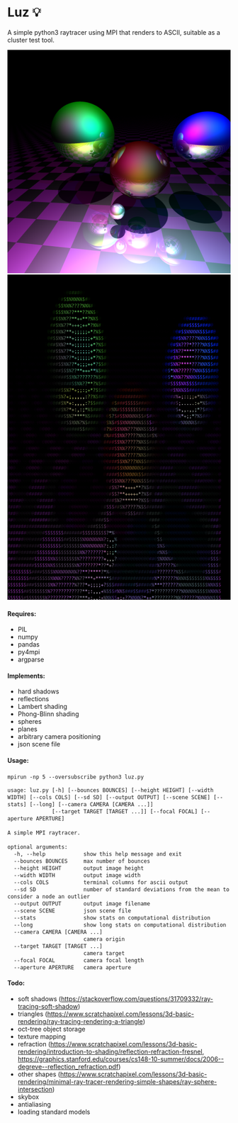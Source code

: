 # Luz 💡

A simple python3 raytracer using MPI that renders to ASCII, suitable as a cluster test tool.

![sample render](render.png)
![ascii render](luz_ascii.png)

#### Requires:
  - PIL
  - numpy
  - pandas
  - py4mpi
  - argparse


#### Implements:

  - hard shadows
  - reflections
  - Lambert shading
  - Phong-Blinn shading
  - spheres
  - planes
  - arbitrary camera positioning
  - json scene file


#### Usage:

`mpirun -np 5 --oversubscribe python3 luz.py`

````
usage: luz.py [-h] [--bounces BOUNCES] [--height HEIGHT] [--width WIDTH] [--cols COLS] [--sd SD] [--output OUTPUT] [--scene SCENE] [--stats] [--long] [--camera CAMERA [CAMERA ...]]
              [--target TARGET [TARGET ...]] [--focal FOCAL] [--aperture APERTURE]

A simple MPI raytracer.

optional arguments:
  -h, --help            show this help message and exit
  --bounces BOUNCES     max number of bounces
  --height HEIGHT       output image height
  --width WIDTH         output image width
  --cols COLS           terminal columns for ascii output
  --sd SD               number of standard deviations from the mean to consider a node an outlier
  --output OUTPUT       output image filename
  --scene SCENE         json scene file
  --stats               show stats on computational distribution
  --long                show long stats on computational distribution
  --camera CAMERA [CAMERA ...]
                        camera origin
  --target TARGET [TARGET ...]
                        camera target
  --focal FOCAL         camera focal length
  --aperture APERTURE   camera aperture
````

#### Todo:

  - soft shadows (https://stackoverflow.com/questions/31709332/ray-tracing-soft-shadow)
  - triangles (https://www.scratchapixel.com/lessons/3d-basic-rendering/ray-tracing-rendering-a-triangle)
  - oct-tree object storage
  - texture mapping
  - refraction (https://www.scratchapixel.com/lessons/3d-basic-rendering/introduction-to-shading/reflection-refraction-fresnel, https://graphics.stanford.edu/courses/cs148-10-summer/docs/2006--degreve--reflection_refraction.pdf)
  - other shapes (https://www.scratchapixel.com/lessons/3d-basic-rendering/minimal-ray-tracer-rendering-simple-shapes/ray-sphere-intersection)
  - skybox
  - antialiasing
  - loading standard models
